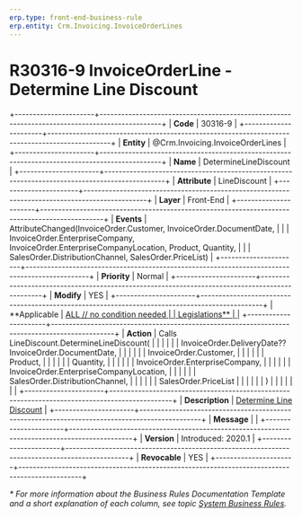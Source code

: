 ```yaml
---
erp.type: front-end-business-rule
erp.entity: Crm.Invoicing.InvoiceOrderLines
---
```


# R30316-9 InvoiceOrderLine - Determine Line Discount
+----------------------+-----------------------------------------------------------------------------------------------+
| **Code**             | 30316-9                                                                                       |
+----------------------+-----------------------------------------------------------------------------------------------+
| **Entity**           | @Crm.Invoicing.InvoiceOrderLines                                                              |
+----------------------+-----------------------------------------------------------------------------------------------+
| **Name**             | DetermineLineDiscount                                                                         |
+----------------------+-----------------------------------------------------------------------------------------------+
| **Attribute**        | LineDiscount                                                                                  |
+----------------------+-----------------------------------------------------------------------------------------------+
| **Layer**            | Front-End                                                                                     |
+----------------------+-----------------------------------------------------------------------------------------------+
| **Events**           | AttributeChanged(InvoiceOrder.Customer, InvoiceOrder.DocumentDate,                            |
|                      | InvoiceOrder.EnterpriseCompany, InvoiceOrder.EnterpriseCompanyLocation, Product, Quantity,    |
|                      | SalesOrder.DistributionChannel, SalesOrder.PriceList)                                         |
+----------------------+-----------------------------------------------------------------------------------------------+
| **Priority**         | Normal                                                                                        |
+----------------------+-----------------------------------------------------------------------------------------------+
| **Modify**           | YES                                                                                           |
+----------------------+-----------------------------------------------------------------------------------------------+
| **Applicable         | [ALL // no condition needed                                                                   |
| Legislations**       | ](xref:applicable-legislations)                                                               |
+----------------------+-----------------------------------------------------------------------------------------------+
| **Action**           | Calls LineDiscount.DetermineLineDiscount(                                                     |
|                      |                                                                                               |
|                      | InvoiceOrder.DeliveryDate??InvoiceOrder.DocumentDate,                                         |
|                      |                                                                                               |
|                      | InvoiceOrder.Customer,                                                                        |
|                      |                                                                                               |
|                      | Product,                                                                                      |
|                      |                                                                                               |
|                      | Quantity,                                                                                     |
|                      |                                                                                               |
|                      | InvoiceOrder.EnterpriseCompany,                                                               |
|                      |                                                                                               |
|                      | InvoiceOrder.EnterpriseCompanyLocation,                                                       |
|                      |                                                                                               |
|                      | SalesOrder.DistributionChannel,                                                               |
|                      |                                                                                               |
|                      | SalesOrder.PriceList                                                                          |
|                      |                                                                                               |
|                      | )                                                                                             |
|                      |                                                                                               |
|                      |                                                                                               |
+----------------------+-----------------------------------------------------------------------------------------------+
| **Description**      | [Determine Line Discount](https://confluence.erp.net/display/techdoc/Determine+Line+Discount) |
+----------------------+-----------------------------------------------------------------------------------------------+
| **Message**          |                                                                                               |
+----------------------+-----------------------------------------------------------------------------------------------+
| **Version**          | Introduced: 2020.1                                                                            |
+----------------------+-----------------------------------------------------------------------------------------------+
| **Revocable**        | YES                                                                                           |
+----------------------+-----------------------------------------------------------------------------------------------+

*\* For more information about the Business Rules Documentation Template and a short explanation of each column, see
topic [System Business Rules](../templates/template-description-system-business-rules.md).*
